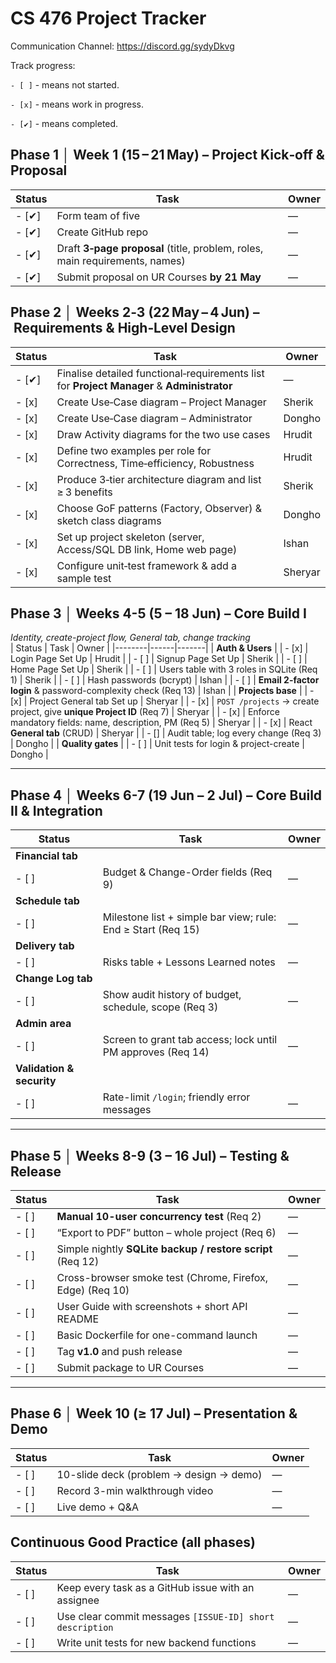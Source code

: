 # CS 476 Project Tracker

Communication Channel: https://discord.gg/sydyDkvg

Track progress:

 `- [ ]` - means not started.
 
 `- [x]`  - means work in progress.
 
 `- [✔]` - means completed.


## Phase 1 │ Week 1 (15 – 21 May) – Project Kick‑off & Proposal
| Status | Task | Owner |
|--------|------|-------|
| - [✔] | Form team of five | — |
| - [✔] | Create GitHub repo | — |
| - [✔] | Draft **3‑page proposal** (title, problem, roles, main requirements, names) | — |
| - [✔] | Submit proposal on UR Courses **by 21 May** | — |

## Phase 2 │ Weeks 2‑3 (22 May – 4 Jun) – Requirements & High‑Level Design
| Status | Task | Owner |
|--------|------|-------|
| - [✔] | Finalise detailed functional‑requirements list for **Project Manager** & **Administrator** | — |
| - [x] | Create Use‑Case diagram – Project Manager | Sherik |
| - [x] | Create Use‑Case diagram – Administrator | Dongho |
| - [x] | Draw Activity diagrams for the two use cases | Hrudit |
| - [x] | Define two  examples per role for Correctness, Time‑efficiency, Robustness | Hrudit |
| - [x] | Produce 3‑tier architecture diagram and list ≥ 3 benefits | Sherik |
| - [x] | Choose GoF patterns (Factory, Observer) & sketch class diagrams | Dongho |
| - [x] | Set up project skeleton (server, Access/SQL DB link, Home web page) | Ishan |
| - [x] | Configure unit‑test framework & add a sample test | Sheryar |

## Phase 3 │ Weeks 4-5 (5 – 18 Jun) – Core Build I  
*Identity, create-project flow, General tab, change tracking*  
| Status | Task | Owner |
|--------|------|-------|
| **Auth & Users** |
| - [x] | Login Page Set Up | Hrudit |
| - [ ] | Signup Page Set Up | Sherik |
| - [ ] | Home Page Set Up | Sherik |
| - [ ] | Users table with 3 roles in SQLite (Req 1) | Sherik |
| - [ ] | Hash passwords (bcrypt) | Ishan |
| - [ ] | **Email 2-factor login** & password-complexity check (Req 13) | Ishan |
| **Projects base** |
| - [x] | Project General tab Set up | Sheryar |
| - [x] | `POST /projects` → create project, give **unique Project ID** (Req 7) | Sheryar |
| - [x] | Enforce mandatory fields: name, description, PM (Req 5) | Sheryar |
| - [x] | React **General tab** (CRUD) | Sheryar |
| - [] | Audit table; log every change (Req 3) | Dongho |
| **Quality gates** |
| - [ ] | Unit tests for login & project-create | Dongho |

---

## Phase 4 │ Weeks 6-7 (19 Jun – 2 Jul) – Core Build II & Integration  
| Status | Task | Owner |
|--------|------|-------|
| **Financial tab** |
| - [ ] | Budget & Change-Order fields (Req 9) | — |
| **Schedule tab** |
| - [ ] | Milestone list + simple bar view; rule: End ≥ Start (Req 15) | — |
| **Delivery tab** |
| - [ ] | Risks table + Lessons Learned notes | — |
| **Change Log tab** |
| - [ ] | Show audit history of budget, schedule, scope (Req 3) | — |
| **Admin area** |
| - [ ] | Screen to grant tab access; lock until PM approves (Req 14) | — |
| **Validation & security** |
| - [ ] | Rate-limit `/login`; friendly error messages | — |

---

## Phase 5 │ Weeks 8-9 (3 – 16 Jul) – Testing & Release  
| Status | Task | Owner |
|--------|------|-------|
| - [ ] | **Manual 10-user concurrency test** (Req 2) | — |
| - [ ] | “Export to PDF” button – whole project (Req 6) | — |
| - [ ] | Simple nightly **SQLite backup / restore script** (Req 12) | — |
| - [ ] | Cross-browser smoke test (Chrome, Firefox, Edge) (Req 10) | — |
| - [ ] | User Guide with screenshots + short API README | — |
| - [ ] | Basic Dockerfile for one-command launch | — |
| - [ ] | Tag **v1.0** and push release | — |
| - [ ] | Submit package to UR Courses | — |

---

## Phase 6 │ Week 10 (≥ 17 Jul) – Presentation & Demo
| Status | Task | Owner |
|--------|------|-------|
| - [ ] | 10-slide deck (problem → design → demo) | — |
| - [ ] | Record 3-min walkthrough video | — |
| - [ ] | Live demo + Q&A | — |

## Continuous Good Practice (all phases)
| Status | Task | Owner |
|--------|------|-------|
| - [ ] | Keep every task as a GitHub issue with an assignee | — |
| - [ ] | Use clear commit messages `[ISSUE-ID] short description` | — |
| - [ ] | Write unit tests for new backend functions | — |

